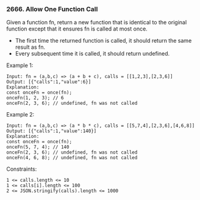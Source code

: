 ### 2666. Allow One Function Call

Given a function fn, return a new function that is identical to the original function except that it ensures fn is called at most once.

*    The first time the returned function is called, it should return the same result as fn.
*    Every subsequent time it is called, it should return undefined.



Example 1:

    Input: fn = (a,b,c) => (a + b + c), calls = [[1,2,3],[2,3,6]]
    Output: [{"calls":1,"value":6}]
    Explanation:
    const onceFn = once(fn);
    onceFn(1, 2, 3); // 6
    onceFn(2, 3, 6); // undefined, fn was not called

Example 2:

    Input: fn = (a,b,c) => (a * b * c), calls = [[5,7,4],[2,3,6],[4,6,8]]
    Output: [{"calls":1,"value":140}]
    Explanation:
    const onceFn = once(fn);
    onceFn(5, 7, 4); // 140
    onceFn(2, 3, 6); // undefined, fn was not called
    onceFn(4, 6, 8); // undefined, fn was not called



Constraints:

    1 <= calls.length <= 10
    1 <= calls[i].length <= 100
    2 <= JSON.stringify(calls).length <= 1000
